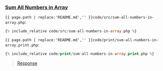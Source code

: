 ### [Sum All Numbers in Array](code.zip)

`{{ page.path | replace:'README.md','' }}code/src/sum-all-numbers-in-array.php`:

```php
{% include_relative code/src/sum-all-numbers-in-array.php %}
```

`{{ page.path | replace:'README.md','' }}code/print/sum-all-numbers-in-array.print.php`:

```php
{% include_relative code/print/sum-all-numbers-in-array.print.php %}
```

> [Response](response/src/sum-all-numbers-in-array.php)
